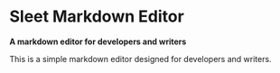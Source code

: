 # Sleet Markdown Editor

**A markdown editor for developers and writers**

This is a simple markdown editor designed for developers and writers.
